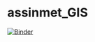 # assinmet_GIS
[![Binder](https://mybinder.org/badge_logo.svg)](https://mybinder.org/v2/gh/1481990-haroon/assinmet_GIS/master)
